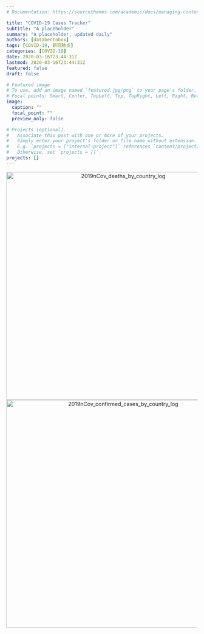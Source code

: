 ```yaml
---
# Documentation: https://sourcethemes.com/academic/docs/managing-content/

title: "COVID-19 Cases Tracker"
subtitle: "A placeholder"
summary: "A placeholder, updated daily"
authors: [databentobox]
tags: [COVID-19, 新冠肺炎]
categories: [COVID-19]
date: 2020-03-16T23:44:31Z
lastmod: 2020-03-16T23:44:31Z
featured: false
draft: false

# Featured image
# To use, add an image named `featured.jpg/png` to your page's folder.
# Focal points: Smart, Center, TopLeft, Top, TopRight, Left, Right, BottomLeft, Bottom, BottomRight.
image:
  caption: ""
  focal_point: ""
  preview_only: false

# Projects (optional).
#   Associate this post with one or more of your projects.
#   Simply enter your project's folder or file name without extension.
#   E.g. `projects = ["internal-project"]` references `content/project/deep-learning/index.md`.
#   Otherwise, set `projects = []`.
projects: []
---
```


<div>
    <a href="https://plotly.com/~presstofan/92/" target="_blank" title="2019nCov_deaths_by_country_log" style="display: block; text-align: center;"><img src="https://plotly.com/~presstofan/92.png" alt="2019nCov_deaths_by_country_log" style="max-width: 100%;width: 600px;"  width="600" onerror="this.onerror=null;this.src='https://plotly.com/404.png';" /></a>
    <script data-plotly="presstofan:92" src="https://plotly.com/embed.js" async></script>
</div>

<div>
    <a href="https://plot.ly/~presstofan/86/?share_key=C4jQgPDFhyxdhhoFXUxGhy" target="_blank" title="2019nCov_confirmed_cases_by_country_log" style="display: block; text-align: center;"><img src="https://plot.ly/~presstofan/86.png?share_key=C4jQgPDFhyxdhhoFXUxGhy" alt="2019nCov_confirmed_cases_by_country_log" style="max-width: 100%;width: 600px;"  width="600" onerror="this.onerror=null;this.src='https://plot.ly/404.png';" /></a>
    <script data-plotly="presstofan:86" sharekey-plotly="C4jQgPDFhyxdhhoFXUxGhy" src="https://plot.ly/embed.js" async></script>
</div>
